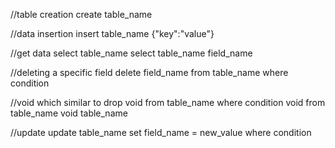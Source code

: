 //table creation
create table_name

//data insertion 
insert table_name {"key":"value"}

//get data
select table_name
select table_name field_name

//deleting a specific field 
delete field_name from table_name where condition

//void which similar to drop
void from table_name where condition
void from table_name 
void  table_name

//update 
update table_name set field_name = new_value where condition

